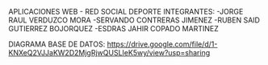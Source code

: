 APLICACIONES WEB - RED SOCIAL DEPORTE
INTEGRANTES:
-JORGE RAUL VERDUZCO MORA
-SERVANDO CONTRERAS JIMENEZ
-RUBEN SAID GUTIERREZ BOJORQUEZ
-ESDRAS JAHIR COPADO MARTINEZ

DIAGRAMA BASE DE DATOS:
https://drive.google.com/file/d/1-KNXeQ2VJJaKW2D2MjgRjwQUSLIeK5wy/view?usp=sharing

